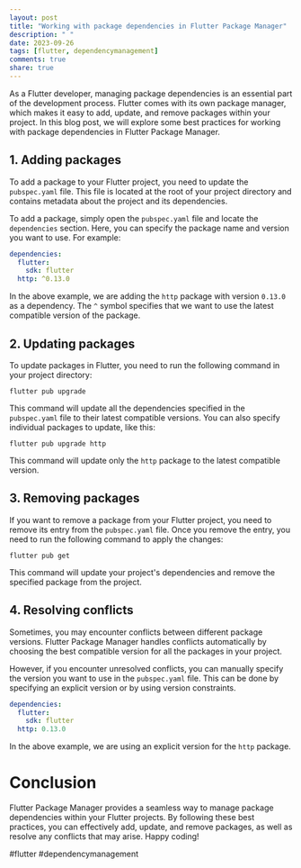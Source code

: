 ```yaml
---
layout: post
title: "Working with package dependencies in Flutter Package Manager"
description: " "
date: 2023-09-26
tags: [flutter, dependencymanagement]
comments: true
share: true
---
```


As a Flutter developer, managing package dependencies is an essential part of the development process. Flutter comes with its own package manager, which makes it easy to add, update, and remove packages within your project. In this blog post, we will explore some best practices for working with package dependencies in Flutter Package Manager.

## 1. Adding packages

To add a package to your Flutter project, you need to update the `pubspec.yaml` file. This file is located at the root of your project directory and contains metadata about the project and its dependencies.

To add a package, simply open the `pubspec.yaml` file and locate the `dependencies` section. Here, you can specify the package name and version you want to use. For example:

```yaml
dependencies:
  flutter:
    sdk: flutter
  http: ^0.13.0
```

In the above example, we are adding the `http` package with version `0.13.0` as a dependency. The `^` symbol specifies that we want to use the latest compatible version of the package.

## 2. Updating packages

To update packages in Flutter, you need to run the following command in your project directory:

```
flutter pub upgrade
```

This command will update all the dependencies specified in the `pubspec.yaml` file to their latest compatible versions. You can also specify individual packages to update, like this:

```
flutter pub upgrade http
```

This command will update only the `http` package to the latest compatible version.

## 3. Removing packages

If you want to remove a package from your Flutter project, you need to remove its entry from the `pubspec.yaml` file. Once you remove the entry, you need to run the following command to apply the changes:

```
flutter pub get
```

This command will update your project's dependencies and remove the specified package from the project.

## 4. Resolving conflicts

Sometimes, you may encounter conflicts between different package versions. Flutter Package Manager handles conflicts automatically by choosing the best compatible version for all the packages in your project.

However, if you encounter unresolved conflicts, you can manually specify the version you want to use in the `pubspec.yaml` file. This can be done by specifying an explicit version or by using version constraints.

```yaml
dependencies:
  flutter:
    sdk: flutter
  http: 0.13.0
```

In the above example, we are using an explicit version for the `http` package.

# Conclusion

Flutter Package Manager provides a seamless way to manage package dependencies within your Flutter projects. By following these best practices, you can effectively add, update, and remove packages, as well as resolve any conflicts that may arise. Happy coding!

#flutter #dependencymanagement